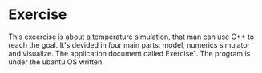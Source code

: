 # Exercise
This excercise is about a temperature simulation, that man can use C++ to reach the goal. It's devided in four main parts: model, numerics simulator and visualize. The application document called Exercise1. The program is under the ubantu OS written.
